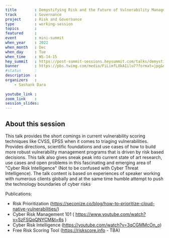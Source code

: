 ```yaml
---
title        : Demystifying Risk and the Future of Vulnerability Management
track        : Governance
project      : Risk and Governance
type         : working-session
topics       : 
featured     :
event        : mini-summit
when_year    : 2022
when_month   : Dec
when_day     : Tue
when_time    : WS-14-15
hey_summit   : https://post-summit-sessions.heysummit.com/talks/demystifying-risk-and-the-future-of-vulnerability-management/
banner       : https://pbs.twimg.com/media/FiLimfLXkAIilu7?format=jpg&name=medium
#status      : 
description  :
organizers   :
    - Sashank Dara
    
youtube_link : 
zoom_link    : 
session_slides:
---
```




## About this session
This talk provides the short comings in current vulnerability scoring techniques like CVSS, EPSS when it comes to triaging vulnerabilities. Provides directions, scientific foundations and use cases of how to build more robust vulnerability management programs that is driven by risk based decisions. This talk also gives sneak peak into current state of art research, use cases and open problems in this fascinating and emerging area of "Cyber Risk Intelligence" (Not to be confused with Cyber Threat Intelligence). The talk content is based on experiences of speaker working with numerous clients globally and at the same time humble attempt to push the technology boundaries of cyber risks 

Publications:
- Risk Prioritization (https://seconize.co/blog/how-to-prioritize-cloud-native-vulnerabilities/)
- Cyber Risk Management 101 ( https://www.youtube.com/watch?v=SzFSQqQNYCM&t=6s )
- Cyber Risk Intelligence (https://youtube.com/watch?v=3qCGMMcOn_o)
- Free Risk Scoring Tool (https://riskscore.info - TBA) 
